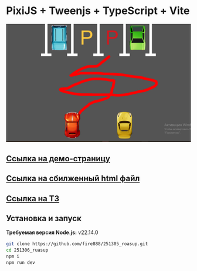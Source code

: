 # PixiJS + Tweenjs + TypeScript + Vite

![NY](https://raw.githubusercontent.com/fire888/251305_roasup/refs/heads/master/src/assets/promo/preview.png)

## [Ссылка на демо-страницу](https://fire888.github.io/250613_ruasup/)
## [Ссылка на сбилженный html файл](https://github.com/fire888/251305_roasup/blob/master/dist/index.html)
## [Ссылка на ТЗ](https://raw.githubusercontent.com/fire888/251305_roasup/71595708c230168f7133872156d69ebb9f3096e6/src/assets/promo/Тестовое_задание_JavaScript_Разработчик_Playable_Ads.pdf)

## Установка и запуск

**Требуемая версия Node.js:** v22.14.0

```bash
git clone https://github.com/fire888/251305_roasup.git
cd 251306_ruasup
npm i
npm run dev
